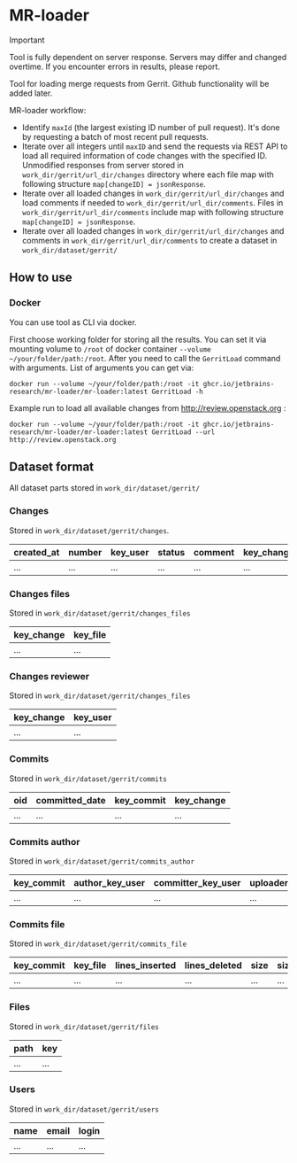 # MR-loader

> [!IMPORTANT]  
> Tool is fully dependent on server response. Servers may differ and changed overtime.
> If you encounter errors in results, please report.

Tool for loading merge requests from Gerrit. Github functionality will be added later.

MR-loader workflow:

* Identify `maxId` (the largest existing ID number of pull request). It's done by requesting a batch of most recent pull
  requests.
* Iterate over all integers until `maxID` and send the requests via REST API to load all required information of code
  changes with the specified ID.
  Unmodified responses from server stored in `work_dir/gerrit/url_dir/changes` directory where each file map with
  following structure `map[changeID] = jsonResponse`.
* Iterate over all loaded changes in `work_dir/gerrit/url_dir/changes` and load comments if needed
  to `work_dir/gerrit/url_dir/comments`.
  Files in `work_dir/gerrit/url_dir/comments` include map with following structure `map[changeID] = jsonResponse`.
* Iterate over all loaded changes in `work_dir/gerrit/url_dir/changes` and comments
  in `work_dir/gerrit/url_dir/comments` to create a dataset in
  `work_dir/dataset/gerrit/`

## How to use

### Docker

You can use tool as CLI via docker.

First choose working folder for storing all the results. You can set it via mounting volume to `/root` of docker
container
`--volume ~/your/folder/path:/root`. After you need to call the `GerritLoad` command with arguments. List of
arguments you can get via:

```shell scrip
docker run --volume ~/your/folder/path:/root -it ghcr.io/jetbrains-research/mr-loader/mr-loader:latest GerritLoad -h
```

Example run to load all available changes from http://review.openstack.org :

```shell script
docker run --volume ~/your/folder/path:/root -it ghcr.io/jetbrains-research/mr-loader/mr-loader:latest GerritLoad --url http://review.openstack.org
```

## Dataset format

All dataset parts stored in `work_dir/dataset/gerrit/`

### Changes

Stored in `work_dir/dataset/gerrit/changes`.

| created_at | number | key_user | status | comment | key_change | updated_time | subject |
|------------|--------|----------|--------|---------|------------|--------------|---------|
| ...        | ...    | ...      | ...    | ...     | ...        | ...          | ...     |

### Changes files

Stored in `work_dir/dataset/gerrit/changes_files`

| key_change | key_file | 
|------------|----------|
| ...        | ...      |

### Changes reviewer

Stored in `work_dir/dataset/gerrit/changes_files`

| key_change | key_user |
|------------|----------|
| ...        | ...      |

### Commits

Stored in `work_dir/dataset/gerrit/commits`

| oid | committed_date | key_commit | key_change |
|-----|----------------|------------|------------|
| ... | ...            | ...        | ...        |

### Commits author

Stored in `work_dir/dataset/gerrit/commits_author`

| key_commit | author_key_user | committer_key_user | uploader_key_user |
|------------|-----------------|--------------------|-------------------|
| ...        | ...             | ...                | ...               |

### Commits file

Stored in `work_dir/dataset/gerrit/commits_file`

| key_commit | key_file | lines_inserted | lines_deleted	 | size	 | size_delta | status |
|------------|----------|----------------|----------------|-------|------------|--------|
| ...        | ...      | ...            | ...            | ...   | ...        | ...    | 

### Files

Stored in `work_dir/dataset/gerrit/files`

| path | key |
|------|-----|
| ...  | ... |

### Users

Stored in `work_dir/dataset/gerrit/users`

| name | email | login |
|------|-------|-------|
| ...  | ...   | ...   |
